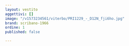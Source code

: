 ```yaml
---
layout: vestito
aggettivi: []
image: "/v1573234561/viterbo/PRI1229_-_D12N_fji6ho.jpg"
brand: scribano-1966
ordine: 1
published: false

---
```

